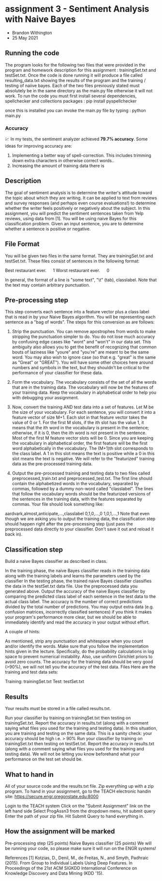 # assignment 3 - Sentiment Analysis with Naive Bayes
- Brandon Withington
- 25 May 2021

## Running the code

The program looks for the following two files that were provided
in the program and homework description for this assignment :
trainingSet.txt and testSet.txt. Once the code is done running it
will produce a file called resulting_data.txt showing the results of
the program and the training / testing of naiive bayes. Each of the two
files previously stated must absolutely be in the same directory as the
main.py file otherwise it will not work.
To run the code you must first install several dependencies, spellchecker and
collections packages :
pip install pyspellchecker

once this is installed you can invoke the main.py file by typing :
python main.py


### Accuracy
:chart: In my tests, the sentiment analyzer achieved **79.7% accuracy**. Some ideas for improving accuracy are: 
1. Implementing a better way of spell-correction. This includes trimming down extra characters in otherwise correct words..
2. Increasing the amount of training data there is


Description
----------------
The goal of sentiment analysis is to determine the writer's attitude toward the topic about which they are writing. It can be applied to text from reviews and survey responses (and perhaps even course evaluations!) to determine whether the writer feels positively or negatively about the subject. In this assignment, you will predict the sentiment sentences taken from Yelp reviews, using data from [1]. You will be using naive Bayes for this classification problem. Given an input sentence, you are to determine whether a sentence is positive or negative.

File Format
------------
You will be given two files in the same format. They are trainingSet.txt and testSet.txt. These files consist of sentences in the following format:

Best restaurant ever.   1
Worst restaurant ever.   0

In general, the format of a line is "some text", "\t" (tab), classlabel. Note that the text may contain arbitrary punctuation.

Pre-processing step
----------------------
This step converts each sentence into a feature vector plus a class label that is read in by your Naive Bayes algorithm. You will be representing each sentence as a "bag of words". The steps for this conversion as are follows:

1. Strip the punctuation. You can remove apostrophes from words to make stripping the punctuation simpler to do. You do not lose much accuracy by confusing edge cases like "wont" and "won't" in our data set. This ambiguity also allows you to get the benefit of recognizing that common bouts of laziness like "youre" and "you're" are meant to be the same word. You may also wish to ignore case (so that e.g. "great" is the same as "Great" or "GREAT"). You will have some other choices here around numbers and symbols in the text, but they shouldn't be critical to the performance of your classifier for these data.

2. Form the vocabulary. The vocabulary consists of the set of all the words that are in the training data. The vocabulary will now be the features of your training data. Keep the vocabulary in alphabetical order to help you with debugging your assignment.

3. Now, convert the training AND test data into a set of features. Let M be the size of your vocabulary. For each sentence, you will convert it into a feature vector of size M+1. Each slot in that feature vector takes the value of 0 or 1. For the first M slots, if the ith slot has the value 1, it means that the ith word in the vocabulary is present in the sentence; otherwise, if it is 0, then the ith word is not present in the sentence. Most of the first M feature vector slots will be 0. Since you are keeping the vocabulary in alphabetical order, the first feature will be the first word alphabetically in the vocabulary. The (M+1)th slot corresponds to the class label. A 1 in this slot means the text is positive while a 0 in this slot means the text is negative. We will refer to the "featurized" training data as the pre-processed training data.

4. Output the pre-processed training and testing data to two files called preprocessed_train.txt and preprocessed_test.txt. The first line should contain the alphabetized words in the vocabulary, separated by commas, followed by a dummy non-word called "classlabel". The lines that follow the vocabulary words should be the featurized versions of the sentences in the training data, with the features separated by commas. Your file should look something like:

aardvark,almost,anticipate,...,classlabel
0,1,0,...,0
1,0,1,...,1
Note that even though we are asking you to output the training data, the classification step should happen right after the pre-processing step (just pass the preprocessed data directly to your classifier. Don't save it out and reload it back in).

Classification step
------------------
Build a naive Bayes classifier as described in class.

In the training phase, the naive Bayes classifier reads in the training data along with the training labels and learns the parameters used by the classifier
In the testing phase, the trained naive Bayes classifier classifies the data in the testSet.txt data file. Use the preprocessed data you generated above.
Output the accuracy of the naive Bayes classifier by comparing the predicted class label of each sentence in the test data to the actual class label. The accuracy is the number of correct predictions divided by the total number of predictions.
You may output extra data (e.g. confusion matrices, incorrectly classified sentences) if you think it makes your program's performance more clear, but we should be able to immediately identify and read the accuracy in your output without effort.

A couple of hints:

As mentioned, strip any punctuation and whitespace when you count and/or identify the words.
Make sure that you follow the implementation hints given in the lecture. Specifically, do the probability calculations in log space to prevent numerical instability. Also, use uniform Dirichlet priors to avoid zero counts.
The accuracy for the training data should be very good (>90%), we will not tell you the accuracy of the test data.
Files
Here are the training and test data sets:

Training: trainingSet.txt
Test: testSet.txt
 

Results
-------------
Your results must be stored in a file called results.txt.

Run your classifier by training on trainingSet.txt then testing on trainingSet.txt. Report the accuracy in results.txt (along with a comment saying what files you used for the training and testing data). In this situation, you are training and testing on the same data. This is a sanity check: your accuracy should be high i.e. > 90%
Run your classifier by training on trainingSet.txt then testing on testSet.txt. Report the accuracy in results.txt (along with a comment saying what files you used for the training and testing data). We will not be letting you know beforehand what your performance on the test set should be.

What to hand in
--------------
All of your source code and the results.txt file. Zip everything up with a zip program. To hand in your assignment, go to the TEACH electronic handin site: https://secure.engr.oregonstate.edu:8000

Login to the TEACH system
Click on the "Submit Assignment" link on the left hand side
Select ProgAssn3 from the dropdown menu, hit submit query
Enter the path of your zip file. Hit Submit Query to hand everything in.

How the assignment will be marked
-------------------------------
Pre-processing step (25 points)
Naive Bayes classifier (25 points)
We will be running your code, so please make sure it will run on the ENGR systems!

References
[1] Kotzias, D., Denil, M., de Freitas, N., and Smyth, Padhraic (2015). From Group to Individual Labels Using Deep Features. In Proceedings of the 21st ACM SIGKDD International Conference on Knowledge Discovery and Data Mining (KDD '15).
